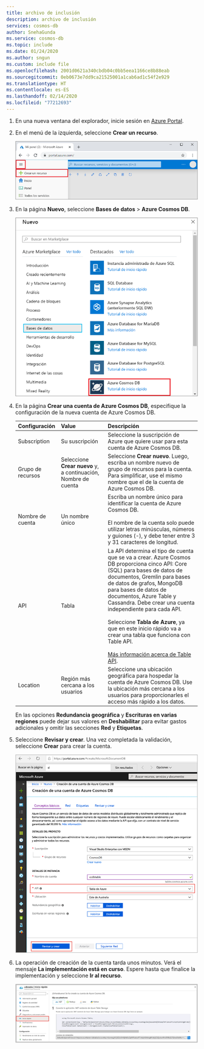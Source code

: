 ```yaml
---
title: archivo de inclusión
description: archivo de inclusión
services: cosmos-db
author: SnehaGunda
ms.service: cosmos-db
ms.topic: include
ms.date: 01/24/2020
ms.author: sngun
ms.custom: include file
ms.openlocfilehash: 2001d0621a340cbdb04c0bb5eea1166ce8b88eab
ms.sourcegitcommit: 0eb0673e7dd9ca21525001a1cab6ad1c54f2e929
ms.translationtype: HT
ms.contentlocale: es-ES
ms.lasthandoff: 02/14/2020
ms.locfileid: "77212693"
---
```

1. En una nueva ventana del explorador, inicie sesión en [Azure Portal](https://portal.azure.com/).

2. En el menú de la izquierda, seleccione **Crear un recurso**.
   
   ![Crear un recurso en Azure Portal](./media/cosmos-db-create-dbaccount-table/create-nosql-db-databases-json-tutorial-0.png)
   
3. En la página **Nuevo**, seleccione **Bases de datos** > **Azure Cosmos DB**.
   
   ![El panel de las bases de datos de Azure Portal](./media/cosmos-db-create-dbaccount-table/create-nosql-db-databases-json-tutorial-1.png)
   
3. En la página **Crear una cuenta de Azure Cosmos DB**, especifique la configuración de la nueva cuenta de Azure Cosmos DB. 
 
    Configuración|Value|Descripción
    ---|---|---
    Subscription|Su suscripción|Seleccione la suscripción de Azure que quiere usar para esta cuenta de Azure Cosmos DB. 
    Grupo de recursos|Seleccione **Crear nuevo** y, a continuación, Nombre de cuenta|Seleccione **Crear nuevo**. Luego, escriba un nombre nuevo de grupo de recursos para la cuenta. Para simplificar, use el mismo nombre que el de la cuenta de Azure Cosmos DB. 
    Nombre de cuenta|Un nombre único|Escriba un nombre único para identificar la cuenta de Azure Cosmos DB.<br><br>El nombre de la cuenta solo puede utilizar letras minúsculas, números y guiones (-), y debe tener entre 3 y 31 caracteres de longitud.
    API|Tabla|La API determina el tipo de cuenta que se va a crear. Azure Cosmos DB proporciona cinco API: Core (SQL) para bases de datos de documentos, Gremlin para bases de datos de grafos, MongoDB para bases de datos de documentos, Azure Table y Cassandra. Debe crear una cuenta independiente para cada API. <br><br>Seleccione **Tabla de Azure**, ya que en este inicio rápido va a crear una tabla que funciona con Table API. <br><br>[Más información acerca de Table API](../articles/cosmos-db/table-introduction.md).|
    Location|Región más cercana a los usuarios|Seleccione una ubicación geográfica para hospedar la cuenta de Azure Cosmos DB. Use la ubicación más cercana a los usuarios para proporcionarles el acceso más rápido a los datos.

    En las opciones **Redundancia geográfica**  y **Escrituras en varias regiones**  puede dejar sus valores en **Deshabilitar** para evitar gastos adicionales y omitir las secciones **Red** y **Etiquetas**.

5. Seleccione **Revisar y crear**. Una vez completada la validación, seleccione **Crear** para crear la cuenta. 
 
   ![Página de la nueva cuenta de Azure Cosmos DB](./media/cosmos-db-create-dbaccount-table/azure-cosmos-db-create-new-account.png)

6. La operación de creación de la cuenta tarda unos minutos. Verá el mensaje **La implementación está en curso**. Espere hasta que finalice la implementación y seleccione **Ir al recurso**.

    ![El panel de notificaciones de Azure Portal](./media/cosmos-db-create-dbaccount-table/azure-cosmos-db-account-created.png)


